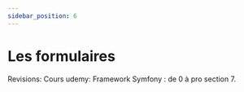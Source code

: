 ```yaml
---
sidebar_position: 6
---
```


# Les formulaires

Revisions: Cours udemy: Framework Symfony : de 0 à pro  section 7.

